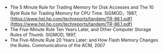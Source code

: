 - The 5 Minute Rule for Trading Memory for Disk Accesses and The 10 Byte Rule for Trading Memory for CPU Time. SIGMOD，1987, [https://www.hpl.hp.com/techreports/tandem/TR-86.1.pdf](https://www.hpl.hp.com/techreports/tandem/TR-86.1.pdf)
- The Five-Minute Rule Ten Years Later, and Other Computer Storage Rules of Thumb. SIGMOD, 1997, 
- The Five-Minute Rule 20 Years Later: and How Flash Memory Changes the Rules. Communications of the ACM, 2007

